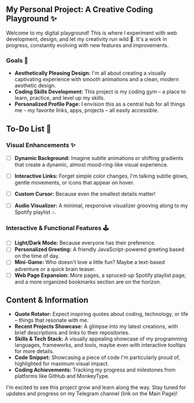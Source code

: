 ## My Personal Project: A Creative Coding Playground ✨

Welcome to my digital playground! This is where I experiment with web development, design, and let my creativity run wild 🎨.  It's a work in progress, constantly evolving with new features and improvements.

### Goals 🚀

* **Aesthetically Pleasing Design:** I'm all about creating a visually captivating experience with smooth animations and a clean, modern aesthetic design.
* **Coding Skills Development:** This project is my coding gym – a place to learn, practice, and level up my skills.
* **Personalized Profile Page:** I envision this as a central hub for all things me – my favorite links, apps, projects – all easily accessible.

## To-Do List 📝

### Visual Enhancements ✨

- [ ] **Dynamic Background:**  Imagine subtle animations or shifting gradients that create a dynamic, almost mood-ring-like visual experience.
- [ ] **Interactive Links:** Forget simple color changes, I'm talking subtle glows, gentle movements, or icons that appear on hover.
- [ ] **Custom Cursor:** Because even the smallest details matter!
- [ ] **Audio Visualizer:** A minimal, responsive visualizer grooving along to my Spotify playlist 🎶.


### Interactive & Functional Features 🕹️

- [ ] **Light/Dark Mode:** Because everyone has their preference.
- [ ] **Personalized Greeting:** A friendly JavaScript-powered greeting based on the time of day.
- [ ] **Mini-Game:** Who doesn't love a little fun? Maybe a text-based adventure or a quick brain teaser.
- [ ] **Web Page Expansion:** More pages, a spruced-up Spotify playlist page, and a more organized bookmarks section are on the horizon. 

## Content & Information 

* **Quote Rotator:**  Expect inspiring quotes about coding, technology, or life – things that resonate with me.
* **Recent Projects Showcase:**  A glimpse into my latest creations, with brief descriptions and links to their repositories.
* **Skills & Tech Stack:**  A visually appealing showcase of my programming languages, frameworks, and tools, maybe even with interactive tooltips for more details.
* **Code Snippet:**  Showcasing a piece of code I'm particularly proud of, highlighted for maximum visual impact.
* **Coding Achievements:**  Tracking my progress and milestones from platforms like GitHub and MonkeyType.

I'm excited to see this project grow and learn along the way. Stay tuned for updates and progress on my Telegram channel (link on the Main Page)!
